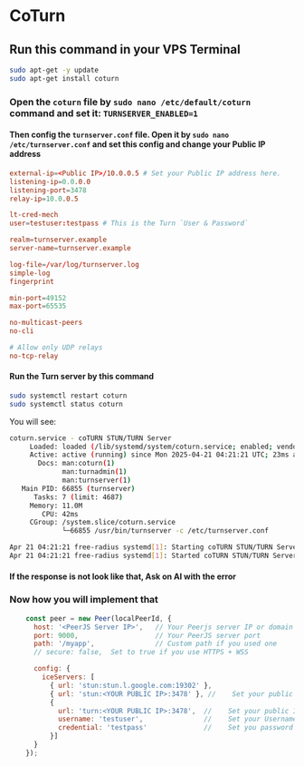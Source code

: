 # CoTurn

## Run this command in your VPS Terminal

```bash
sudo apt-get -y update
sudo apt-get install coturn
```

### Open the `coturn` file by `sudo nano /etc/default/coturn` command and set it: `TURNSERVER_ENABLED=1`

#### Then config the `turnserver.conf` file. Open it by `sudo nano /etc/turnserver.conf` and set this config and change your Public IP address

```conf
external-ip=<Public IP>/10.0.0.5 # Set your Public IP address here.
listening-ip=0.0.0.0
listening-port=3478
relay-ip=10.0.0.5

lt-cred-mech
user=testuser:testpass # This is the Turn `User & Password`

realm=turnserver.example
server-name=turnserver.example

log-file=/var/log/turnserver.log
simple-log
fingerprint

min-port=49152
max-port=65535

no-multicast-peers
no-cli

# Allow only UDP relays
no-tcp-relay
```

#### Run the Turn server by this command

```bash
sudo systemctl restart coturn
sudo systemctl status coturn
```

You will see:

```bash
coturn.service - coTURN STUN/TURN Server
     Loaded: loaded (/lib/systemd/system/coturn.service; enabled; vendor preset: enabled)
     Active: active (running) since Mon 2025-04-21 04:21:21 UTC; 23ms ago
       Docs: man:coturn(1)
             man:turnadmin(1)
             man:turnserver(1)
   Main PID: 66855 (turnserver)
      Tasks: 7 (limit: 4687)
     Memory: 11.0M
        CPU: 42ms
     CGroup: /system.slice/coturn.service
             └─66855 /usr/bin/turnserver -c /etc/turnserver.conf

Apr 21 04:21:21 free-radius systemd[1]: Starting coTURN STUN/TURN Server...
Apr 21 04:21:21 free-radius systemd[1]: Started coTURN STUN/TURN Server.
```

#### If the response is not look like that, Ask on AI with the error

### Now how you will implement that

```js
    const peer = new Peer(localPeerId, {
      host: '<PeerJS Server IP>',   // Your Peerjs server IP or domain
      port: 9000,                   // Your PeerJS server port
      path: '/myapp',               // Custom path if you used one
      // secure: false,  Set to true if you use HTTPS + WSS

      config: {
        iceServers: [
          { url: 'stun:stun.l.google.com:19302' },
          { url: 'stun:<YOUR PUBLIC IP>:3478' }, //    Set your public IP
          {
            url: 'turn:<YOUR PUBLIC IP>:3478',  //    Set your public IP
            username: 'testuser',               //    Set your Username that is seted in Turn Server.
            credential: 'testpass'              //    Set you password that is seted in Turn Server.
          }]
      }
    });
```
